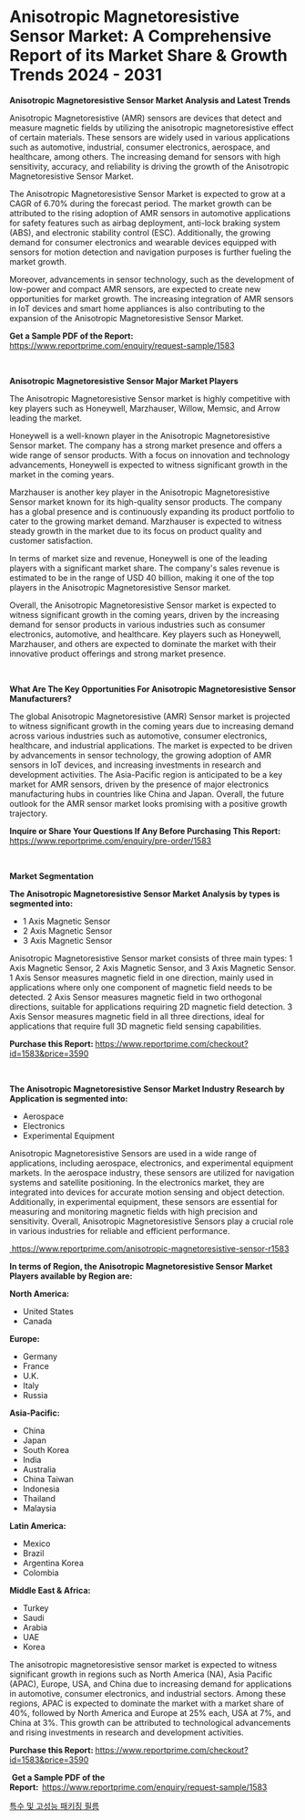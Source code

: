 <p><h1>Anisotropic Magnetoresistive Sensor Market: A Comprehensive Report of its Market Share & Growth Trends 2024 - 2031</h1></p><p><strong>Anisotropic Magnetoresistive Sensor Market Analysis and Latest Trends</strong></p>
<p><p>Anisotropic Magnetoresistive (AMR) sensors are devices that detect and measure magnetic fields by utilizing the anisotropic magnetoresistive effect of certain materials. These sensors are widely used in various applications such as automotive, industrial, consumer electronics, aerospace, and healthcare, among others. The increasing demand for sensors with high sensitivity, accuracy, and reliability is driving the growth of the Anisotropic Magnetoresistive Sensor Market.</p><p>The Anisotropic Magnetoresistive Sensor Market is expected to grow at a CAGR of 6.70% during the forecast period. The market growth can be attributed to the rising adoption of AMR sensors in automotive applications for safety features such as airbag deployment, anti-lock braking system (ABS), and electronic stability control (ESC). Additionally, the growing demand for consumer electronics and wearable devices equipped with sensors for motion detection and navigation purposes is further fueling the market growth.</p><p>Moreover, advancements in sensor technology, such as the development of low-power and compact AMR sensors, are expected to create new opportunities for market growth. The increasing integration of AMR sensors in IoT devices and smart home appliances is also contributing to the expansion of the Anisotropic Magnetoresistive Sensor Market.</p></p>
<p><strong>Get a Sample PDF of the Report:&nbsp;</strong> <a href="https://www.reportprime.com/enquiry/request-sample/1583">https://www.reportprime.com/enquiry/request-sample/1583</a></p>
<p>&nbsp;</p>
<p><strong>Anisotropic Magnetoresistive Sensor Major Market Players</strong></p>
<p><p>The Anisotropic Magnetoresistive Sensor market is highly competitive with key players such as Honeywell, Marzhauser, Willow, Memsic, and Arrow leading the market. </p><p>Honeywell is a well-known player in the Anisotropic Magnetoresistive Sensor market. The company has a strong market presence and offers a wide range of sensor products. With a focus on innovation and technology advancements, Honeywell is expected to witness significant growth in the market in the coming years. </p><p>Marzhauser is another key player in the Anisotropic Magnetoresistive Sensor market known for its high-quality sensor products. The company has a global presence and is continuously expanding its product portfolio to cater to the growing market demand. Marzhauser is expected to witness steady growth in the market due to its focus on product quality and customer satisfaction. </p><p>In terms of market size and revenue, Honeywell is one of the leading players with a significant market share. The company's sales revenue is estimated to be in the range of USD 40 billion, making it one of the top players in the Anisotropic Magnetoresistive Sensor market. </p><p>Overall, the Anisotropic Magnetoresistive Sensor market is expected to witness significant growth in the coming years, driven by the increasing demand for sensor products in various industries such as consumer electronics, automotive, and healthcare. Key players such as Honeywell, Marzhauser, and others are expected to dominate the market with their innovative product offerings and strong market presence.</p></p>
<p>&nbsp;</p>
<p><strong>What Are The Key Opportunities For Anisotropic Magnetoresistive Sensor Manufacturers?</strong></p>
<p><p>The global Anisotropic Magnetoresistive (AMR) Sensor market is projected to witness significant growth in the coming years due to increasing demand across various industries such as automotive, consumer electronics, healthcare, and industrial applications. The market is expected to be driven by advancements in sensor technology, the growing adoption of AMR sensors in IoT devices, and increasing investments in research and development activities. The Asia-Pacific region is anticipated to be a key market for AMR sensors, driven by the presence of major electronics manufacturing hubs in countries like China and Japan. Overall, the future outlook for the AMR sensor market looks promising with a positive growth trajectory.</p></p>
<p><strong>Inquire or Share Your Questions If Any Before Purchasing This Report:</strong> <a href="https://www.reportprime.com/enquiry/pre-order/1583">https://www.reportprime.com/enquiry/pre-order/1583</a></p>
<p>&nbsp;</p>
<p><strong>Market Segmentation</strong></p>
<p><strong>The Anisotropic Magnetoresistive Sensor Market Analysis by types is segmented into:</strong></p>
<p><ul><li>1 Axis Magnetic Sensor</li><li>2 Axis Magnetic Sensor</li><li>3 Axis Magnetic Sensor</li></ul></p>
<p><p>Anisotropic Magnetoresistive Sensor market consists of three main types: 1 Axis Magnetic Sensor, 2 Axis Magnetic Sensor, and 3 Axis Magnetic Sensor. 1 Axis Sensor measures magnetic field in one direction, mainly used in applications where only one component of magnetic field needs to be detected. 2 Axis Sensor measures magnetic field in two orthogonal directions, suitable for applications requiring 2D magnetic field detection. 3 Axis Sensor measures magnetic field in all three directions, ideal for applications that require full 3D magnetic field sensing capabilities.</p></p>
<p><strong>Purchase this Report:&nbsp;</strong><a href="https://www.reportprime.com/checkout?id=1583&price=3590">https://www.reportprime.com/checkout?id=1583&price=3590</a></p>
<p>&nbsp;</p>
<p><strong>The Anisotropic Magnetoresistive Sensor Market Industry Research by Application is segmented into:</strong></p>
<p><ul><li>Aerospace</li><li>Electronics</li><li>Experimental Equipment</li></ul></p>
<p><p>Anisotropic Magnetoresistive Sensors are used in a wide range of applications, including aerospace, electronics, and experimental equipment markets. In the aerospace industry, these sensors are utilized for navigation systems and satellite positioning. In the electronics market, they are integrated into devices for accurate motion sensing and object detection. Additionally, in experimental equipment, these sensors are essential for measuring and monitoring magnetic fields with high precision and sensitivity. Overall, Anisotropic Magnetoresistive Sensors play a crucial role in various industries for reliable and efficient performance.</p></p>
<p><a href="https://www.reportprime.com/anisotropic-magnetoresistive-sensor-r1583">&nbsp;https://www.reportprime.com/anisotropic-magnetoresistive-sensor-r1583</a></p>
<p><strong>In terms of Region, the Anisotropic Magnetoresistive Sensor Market Players available by Region are:</strong></p>
<p>
    <p> <strong> North America: </strong>
        <ul>
            <li>United States</li>
            <li>Canada</li>
        </ul>
        </p> 
    <p> <strong> Europe: </strong>
        <ul>
            <li>Germany</li>
            <li>France</li>
            <li>U.K.</li>
            <li>Italy</li>
            <li>Russia</li>
        </ul>
        </p> 
    <p> <strong> Asia-Pacific: </strong>
        <ul>
            <li>China</li>
            <li>Japan</li>
            <li>South Korea</li>
            <li>India</li>
            <li>Australia</li>
            <li>China Taiwan</li>
            <li>Indonesia</li>
            <li>Thailand</li>
            <li>Malaysia</li>
        </ul>
        </p> 
    <p> <strong> Latin America: </strong>
        <ul>
            <li>Mexico</li>
            <li>Brazil</li>
            <li>Argentina Korea</li>
            <li>Colombia</li>
        </ul>
        </p> 
    <p> <strong> Middle East & Africa: </strong>
        <ul>
            <li>Turkey</li>
            <li>Saudi</li>
            <li>Arabia</li>
            <li>UAE</li>
            <li>Korea</li>
        </ul>
    </p>
    </p>
<p><p>The anisotropic magnetoresistive sensor market is expected to witness significant growth in regions such as North America (NA), Asia Pacific (APAC), Europe, USA, and China due to increasing demand for applications in automotive, consumer electronics, and industrial sectors. Among these regions, APAC is expected to dominate the market with a market share of 40%, followed by North America and Europe at 25% each, USA at 7%, and China at 3%. This growth can be attributed to technological advancements and rising investments in research and development activities.</p></p>
<p><strong>Purchase this Report: </strong><a href="https://www.reportprime.com/checkout?id=1583&price=3590">https://www.reportprime.com/checkout?id=1583&price=3590</a></p>
<p>&nbsp;<strong>Get a Sample PDF of the Report:&nbsp;&nbsp;</strong><a href="https://www.reportprime.com/enquiry/request-sample/1583">https://www.reportprime.com/enquiry/request-sample/1583</a></p>
<p><strong></strong></p>
<p><p><a href="https://github.com/GabrielBlanda5656/Market-Research-Report-List-3/blob/main/2085072102310.md">특수 및 고성능 패키징 필름</a></p></p>